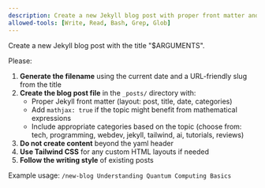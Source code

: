 ```yaml
---
description: Create a new Jekyll blog post with proper front matter and structure
allowed-tools: [Write, Read, Bash, Grep, Glob]
---
```


Create a new Jekyll blog post with the title "$ARGUMENTS".

Please:

1. **Generate the filename** using the current date and a URL-friendly slug from the title
2. **Create the blog post file** in the `_posts/` directory with:
   - Proper Jekyll front matter (layout: post, title, date, categories)
   - Add `mathjax: true` if the topic might benefit from mathematical expressions
   - Include appropriate categories based on the topic (choose from: tech, programming, webdev, jekyll, tailwind, ai, tutorials, reviews)
3. **Do not create content** beyond the yaml header
5. **Use Tailwind CSS** for any custom HTML layouts if needed
6. **Follow the writing style** of existing posts

Example usage: `/new-blog Understanding Quantum Computing Basics`